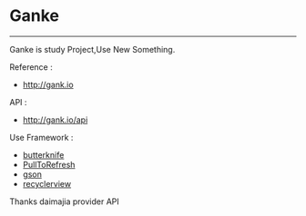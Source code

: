 # Ganke
---
Ganke is study Project,Use New Something.

Reference : 

- http://gank.io  

API :

- http://gank.io/api

Use Framework : 

- [butterknife](https://github.com/JakeWharton/butterknife)
- [PullToRefresh](https://github.com/MarkMjw/PullToRefresh)
- [gson](https://github.com/google/gson)
- [recyclerview](https://github.com/wasabeef/recyclerview-animators)


Thanks daimajia provider API
